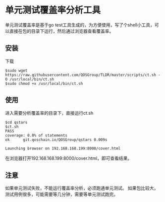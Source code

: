 # 单元测试覆盖率分析工具
单元测试覆盖率是基于go test工具生成的，为方便使用，写了个shell小工具，可以直接在包的目录下运行，然后通过浏览器查看覆盖率。

## 安装
  下载
```
$sudo wget https://raw.githubusercontent.com/QOSGroup/TLDR/master/scripts/ct.sh -O /usr/local/bin/ct.sh
$sudo chmod +x /usr/local/bin/ct.sh
```

## 使用
  进入需要分析覆盖率的目录下，直接运行ct.sh
```
$cd qstars
$ct.sh
PASS
coverage: 0.0% of statements
ok      git.qoschain.io/QOSGroup/qstars 0.009s

Launching browser on 192.168.168.199:8000/cover.html
```
  在浏览器打开192.168.168.199:8000/cover.html，即可查看结果。

## 注意
  如果单元测试失败，不能运行覆盖率分析，必须跑通单元测试。
  如果包比较大，测试用例很多，可能需要等几分钟，需要等单元测试跑完。
